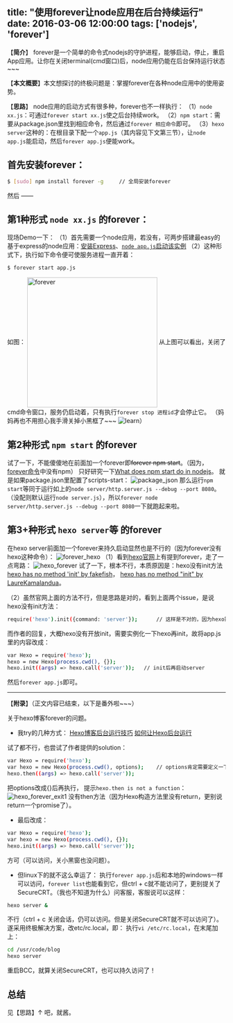 title: "使用forever让node应用在后台持续运行"
date: 2016-03-06 12:00:00
tags: ['nodejs', 'forever']
---

【__简介__】 forever是一个简单的命令式nodejs的守护进程，能够启动，停止，重启App应用。让你在关闭terminal(cmd窗口)后，node应用仍能在后台保持运行状态~~~

【__本文概要__】本文想探讨的终极问题是：掌握forever在各种node应用中的使用姿势。

【__思路__】 node应用的启动方式有很多种，forever也不一样执行：
（1）`node xx.js`：可通过`forever start xx.js`使之后台持续work。
（2）`npm start`：需要从package.json里找到相应命令，然后通过`forever 相应命令`即可。
（3）`hexo server`这种的：在根目录下配一个`app.js`（其内容见下文第三节），让`node app.js`能启动，然后`forever app.js`便能work。

<!-- more -->

## 首先安装forever：
``` bash
$ [sudo] npm install forever -g		// 全局安装forever
```
然后 ——

## 第1种形式 `node xx.js` 的forever：
现场Demo一下：
（1）首先需要一个node应用，若没有，可两步搭建最easy的基于express的node应用：[安装Express](http://www.expressjs.com.cn/starter/installing.html)、[`node app.js`启动该实例](http://www.expressjs.com.cn/starter/hello-world.html)
（2）这种形式下，执行如下命令便可使服务进程一直开着：
``` bash
$ forever start app.js
```
如图：
<img src="/img/forever.gif" width = "300" alt="forever" align=center />
从上图可以看出，关闭了cmd命令窗口，服务仍启动着，只有执行`forever stop 进程id`才会停止它。
（妈妈再也不用担心我手滑关掉小黑框了~~~ ![learn](/img/learn.jpg)）

## 第2种形式 `npm start` 的forever
试了一下，不能傻傻地在前面加一个forever即~~forever npm start~~。（因为，[forever命令](https://www.npmjs.com/package/forever)中没有npm）
只好研究一下[What does npm start do in nodejs](http://javascript.tutorialhorizon.com/2015/08/11/what-does-npm-start-do-in-nodejs)。
就是如果package.json里配置了scripts-start：
 ![package_json](/img/package_json.jpg)
那么运行`npm start`等同于运行如上的`node server/http.server.js --debug --port 8080`。（没配则默认运行`node server.js`），所以`forever node server/http.server.js --debug --port 8080`一下就跑起来啦。

## 第3+种形式 `hexo server`等 的forever
在hexo server前面加一个forever来持久启动显然也是不行的（因为forever没有hexo这种命令）：
 ![forever_hexo](/img/forever_hexo.jpg)
（1）看到[hexo官网](http://www.liuzhixiang.com/hexo_site_cn/docs/server.html#Forever_/_PM2)上有提到forever，走了一点弯路：
 ![hexo_forever](/img/hexo_forever.jpg)
试了一下，根本不行，本质原因是：hexo没有init方法
[hexo has no method 'init' by fakefish](https://github.com/hexojs/hexo/issues/1548)，
[hexo has no method "init" by LaureKamalandua](https://github.com/hexojs/hexo/issues/1762)。

（2）虽然官网上面的方法不行，但是思路是对的，看到上面两个issue，是说hexo没有init方法：
``` bash
require('hexo').init({command: 'server'});		// 这样是不对的，因为hexo需要实例化
```
而作者的回复，大概hexo没有开放init，需要实例化一下hexo再init，故将app.js里的内容改成：
``` bash
var Hexo = require('hexo');
hexo = new Hexo(process.cwd(), {});
hexo.init((args) => hexo.call('server'));	// init后再启动server
```
然后`forever app.js`即可。

----------------------------------------

【__附录__】（正文内容已结束，以下是番外啦~~~）

关于hexo博客forever的问题。

*   我try的几种方式：
[Hexo博客后台运行技巧](http://www.tuijiankan.com/2015/05/08/hexo-forever-run/)
[如何让Hexo后台运行](http://shaoguoqing.com/2015/11/22/hexo_run_background/)

试了都不行，也尝试了作者提供的solution：
``` bash
var Hexo = require('hexo');
var hexo = new Hexo(process.cwd(), options);	// options肯定需要定义一下吧，不然用{}
hexo.then((args) => hexo.call('server'));
```
把options改成{}后再执行，
提示`hexo.then is not a function`：
 ![hexo_forever_exit1](/img/hexo_forever_exit1.jpg)
没有then方法（因为Hexo构造方法里没有return，更别说return一个promise了）。

*   最后改成：
``` bash
var Hexo = require('hexo');
var hexo = new Hexo(process.cwd(), {});
hexo.init((args) => hexo.call('server'));
```
方可（可以访问，关小黑窗也没问题）。

*   但linux下的就不这么幸运了：
执行`forever app.js`后和本地的windows一样可以访问，`forever list`也能看到它，但ctrl + c就不能访问了，更别提关了SecureCRT。（我也不知道为什么）问客服，客服说可以这样：
``` bash
hexo server &
```
不行（ctrl + c 关闭会话，仍可以访问。但是关闭SecureCRT就不可以访问了）。
遂采用终极解决方案，改etc/rc.local，即：
执行`vi /etc/rc.local`，在末尾加上：
``` bash
cd /usr/code/blog
hexo server
```
重启BCC，就算关闭SecureCRT，也可以持久访问了！

## 总结
见【思路】↑ 吧，就酱。